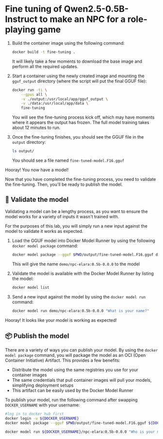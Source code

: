 # Fine tuning of Qwen2.5-0.5B-Instruct to make an NPC for a role-playing game

1. Build the container image using the following command:

    ```bash
    docker build -t fine-tuning .
    ```

    It will likely take a few moments to download the base image and perform all the required updates.

2. Start a container using the newly created image and mounting the `gguf_output` directory (where the script will put the final GGUF file):

    ```bash
    docker run -ti \
        --gpus all \
        -v ./output:/usr/local/app/gguf_output \
        -v ./data:/usr/local/app/data \
        fine-tuning
    ```

    You will see the fine-tuning process kick off, which may have moments where it appears the output has frozen. The full model training takes about 12 minutes to run.

5. Once the fine-tuning finishes, you should see the GGUF file in the `output` directory:

    ```bash
    ls output/
    ```

    You should see a file named `fine-tuned-model.F16.gguf`

Hooray! You now have a model!


Now that you have completed the fine-tuning process, you need to validate the fine-tuning. Then, you'll be ready to publish the model.

## 🧪 Validate the model

Validating a model can be a lengthy process, as you want to ensure the model works for a variety of inputs it wasn't trained with.

For the purposes of this lab, you will simply run a new input against the model to validate it works as expected.

1. Load the GGUF model into Docker Model Runner by using the following `docker model package` command:

    ```bash
    docker model package --gguf $PWD/output/fine-tuned-model.F16.gguf demo/npc-elara:0.5b-0.0.0
    ```

    This will give the name `demo/npc-elara:0.5b-0.0.0` to the model

2. Validate the model is available with the Docker Model Runner by listing the model:

    ```bash
    docker model list
    ```

3. Send a new input against the model by using the `docker model run` command:

    ```bash
    docker model run demo/npc-elara:0.5b-0.0.0 "What is your name?"
    ```

Hooray! It looks like your model is working as expected!


## 📦 Publish the model

There are a variety of ways you can publish your model. By using the `docker model package` command, you will package the model as an OCI (Open Container Initiative) Artifact. This provides a few benefits:

- Distribute the model using the same registries you use for your container images
- The same credentials that pull container images will pull your models, simplifying deployment setups
- This artifact can be easily used by the Docker Model Runner

To publish your model, run the following command after swapping `DOCKER_USERNAME` with your username:

```bash no-run-button
#log in to docker hub first
docker login -u ${DOCKER_USERNAME}
docker model package --gguf $PWD/output/fine-tuned-model.F16.gguf ${DOCKER_USERNAME}/npc-elara:0.5b-0.0.0 --push

docker model run ${DOCKER_USERNAME}/npc-elara:0.5b-0.0.0 "Who is your mother"
```


    


